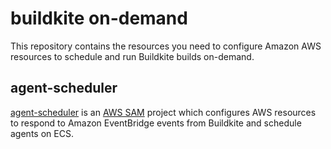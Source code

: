 # buildkite on-demand

This repository contains the resources you need to configure Amazon AWS resources
to schedule and run Buildkite builds on-demand.

## agent-scheduler

[agent-scheduler](agent-scheduler) is an [AWS SAM](https://aws.amazon.com/serverless/sam/)
project which configures AWS resources to respond to Amazon EventBridge events
from Buildkite and schedule agents on ECS.
